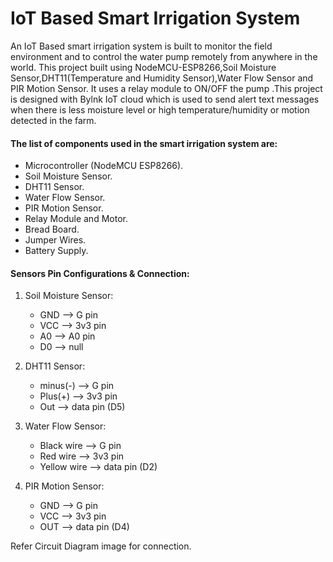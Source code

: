 # IoT Based Smart Irrigation System 

   An IoT Based smart irrigation system is built to monitor the field environment and to control the water pump remotely from anywhere in the world.
   This project built using NodeMCU-ESP8266,Soil Moisture Sensor,DHT11(Temperature and Humidity Sensor),Water Flow Sensor and PIR Motion Sensor.
   It uses a relay module to ON/OFF the pump .This project is designed with Bylnk IoT cloud which is used to send alert text messages when there is 
   less moisture level or high temperature/humidity or motion detected in the farm.

#### The list of components used in the smart irrigation system are:

  - Microcontroller (NodeMCU ESP8266).
  - Soil Moisture Sensor.
  - DHT11 Sensor.
  - Water Flow Sensor.
  - PIR Motion Sensor.
  - Relay Module and Motor.
  - Bread Board.
  - Jumper Wires.
  - Battery Supply.

#### Sensors Pin Configurations & Connection:

1. Soil Moisture Sensor:
    - GND --> G pin
    - VCC --> 3v3 pin
    - A0 --> A0 pin
    - D0 --> null
      
2. DHT11 Sensor:
   - minus(-) --> G pin
   - Plus(+) --> 3v3 pin
   - Out --> data pin (D5)
  
3. Water Flow Sensor:
   - Black wire --> G pin
   - Red wire --> 3v3 pin
   - Yellow wire --> data pin (D2)

 4. PIR Motion Sensor:
    - GND --> G pin
    - VCC --> 3v3 pin
    - OUT --> data pin (D4)

Refer Circuit Diagram image for connection.
